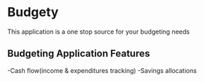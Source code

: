 # Budgety

This application is a one stop source for your budgeting needs

## Budgeting Application Features

-Cash flow(income & expenditures tracking)
-Savings allocations
